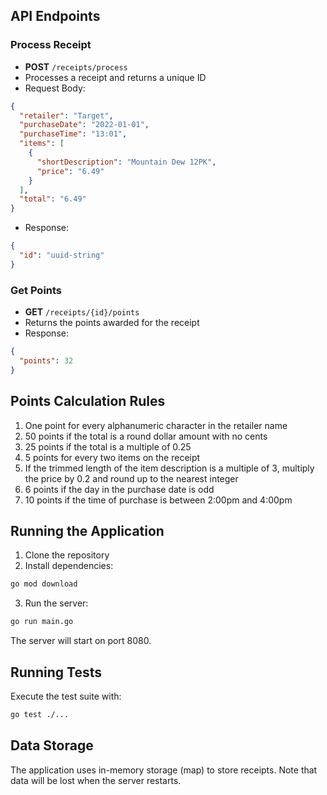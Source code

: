 ## API Endpoints

### Process Receipt
- **POST** `/receipts/process`
- Processes a receipt and returns a unique ID
- Request Body:

```json
{
  "retailer": "Target",
  "purchaseDate": "2022-01-01",
  "purchaseTime": "13:01",
  "items": [
    {
      "shortDescription": "Mountain Dew 12PK",
      "price": "6.49"
    }
  ],
  "total": "6.49"
}
```
- Response:

```json
{
  "id": "uuid-string"
}
```

### Get Points
- **GET** `/receipts/{id}/points`
- Returns the points awarded for the receipt
- Response:

```json
{
  "points": 32
}
```

## Points Calculation Rules

1. One point for every alphanumeric character in the retailer name
2. 50 points if the total is a round dollar amount with no cents
3. 25 points if the total is a multiple of 0.25
4. 5 points for every two items on the receipt
5. If the trimmed length of the item description is a multiple of 3, multiply the price by 0.2 and round up to the nearest integer
6. 6 points if the day in the purchase date is odd
7. 10 points if the time of purchase is between 2:00pm and 4:00pm

## Running the Application

1. Clone the repository
2. Install dependencies:

```bash
go mod download
```
3. Run the server:

```bash
go run main.go
```
The server will start on port 8080.

## Running Tests

Execute the test suite with:

```bash
go test ./...
```

## Data Storage

The application uses in-memory storage (map) to store receipts. Note that data will be lost when the server restarts.